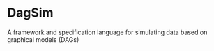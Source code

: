 # DagSim 
A framework and specification language for simulating data based on graphical models (DAGs)

